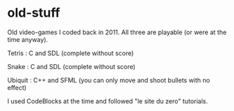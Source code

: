 # old-stuff
Old video-games I coded back in 2011. All three are playable (or were at the time anyway).

Tetris : C and SDL (complete without score)

Snake : C and SDL (complete without score)

Ubiquit : C++ and SFML (you can only move and shoot bullets with no effect)

I used CodeBlocks at the time and followed "le site du zero" tutorials.

